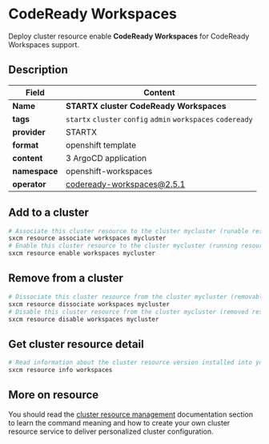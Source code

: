 # CodeReady Workspaces

Deploy cluster resource enable **CodeReady Workspaces** for CodeReady Workspaces support.

## Description

| Field         | Content                                                      |
| ------------- | ------------------------------------------------------------ |
| **Name**      | **STARTX cluster CodeReady Workspaces**                      |
| **tags**      | `startx` `cluster` `config` `admin` `workspaces` `codeready` |
| **provider**  | STARTX                                                       |
| **format**    | openshift template                                           |
| **content**   | 3 ArgoCD application                                         |
| **namespace** | openshift-workspaces                                         |
| **operator**  | codeready-workspaces@2.5.1                                   |

## Add to a cluster

```bash
# Associate this cluster resource to the cluster mycluster (runable resource)
sxcm resource associate workspaces mycluster
# Enable this cluster resource to the cluster mycluster (running resource)
sxcm resource enable workspaces mycluster
```

## Remove from a cluster

```bash
# Dissociate this cluster resource from the cluster mycluster (removable resource)
sxcm resource dissociate workspaces mycluster
# Disable this cluster resource from the cluster mycluster (removed resource)
sxcm resource disable workspaces mycluster
```

## Get cluster resource detail

```bash
# Read information about the cluster resource version installed into your host (local)
sxcm resource info workspaces
```

## More on resource

You should read the [cluster resource management](../../4-cluster-resources) documentation section to learn the command
meaning and how to create your own cluster resource service to deliver personalized cluster configuration.
